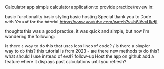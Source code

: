 Calculator app
simple calculator application to provide practice/review in:

basic functionality
basic styling
basic hosting
Special thank you to Code with Yousaf for the tutorial https://www.youtube.com/watch?v=h6lVvsUkdjI

thoughts
this was a good practice, it was quick and simple, but now i'm wondering the following:

is there a way to do this that uses less lines of code? / is there a simpler way to do this?
this tutorial is from 2023 - are there new methods to do this?
what should I use instead of eval?
follow-up
Host the app on github
add a feature where it displays past calculations until you refresh?
